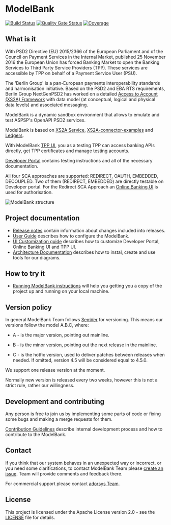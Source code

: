 # ModelBank

[![Build Status](https://api.travis-ci.com/adorsys/XS2A-Sandbox.svg?branch=master)](https://travis-ci.com/adorsys/XS2A-Sandbox)
[![Quality Gate Status](https://sonarcloud.io/api/project_badges/measure?project=adorsys_XS2A-Sandbox&metric=alert_status)](https://sonarcloud.io/dashboard?id=adorsys_XS2A-Sandbox)
[![Coverage](https://sonarcloud.io/api/project_badges/measure?project=adorsys_XS2A-Sandbox&metric=coverage)](https://sonarcloud.io/dashboard?id=adorsys_XS2A-Sandbox)

## What is it

With PSD2 Directive (EU) 2015/2366 of the European Parliament and of the Council on Payment Services in the Internal Market, published 25 November 2016
the European Union has forced Banking Market to open the Banking Services to Third Party Service Providers (TPP). These services are accessible by TPP on behalf of a Payment Service User (PSU).

The 'Berlin Group' is a pan-European payments interoperability standards and harmonisation initiative. Based on the PSD2 and EBA RTS requirements, Berlin Group NextGenPSD2 has worked on a detailed [Access to Account (XS2A) Framework](https://www.berlin-group.org/psd2-access-to-bank-accounts) with data model (at conceptual, logical and physical data levels) and associated messaging.

ModelBank is a dynamic sandbox environment that allows to emulate and test ASPSP's OpenAPI PSD2 services.

ModelBank is based on [XS2A Service](https://github.com/adorsys/xs2a), [XS2A-connector-examples](https://github.com/adorsys/xs2a-connector-examples) and [Ledgers](https://github.com/adorsys/ledgers).

With ModelBank [TPP UI](https://github.com/adorsys/XS2A-Sandbox/tree/master/tpp-ui), you as a testing TPP can access banking APIs directly, get TPP certificates and manage testing accounts.

[Developer Portal](https://github.com/adorsys/XS2A-Sandbox/tree/master/developer-portal-ui) contains testing instructions and all of the necessary documentation.

All four SCA approaches are supported: REDIRECT, OAUTH, EMBEDDED, DECOUPLED. Two of them (REDIRECT, EMBEDDED) are directly testable on Developer portal. For the Redirect SCA Approach an [Online Banking UI](https://github.com/adorsys/XS2A-Sandbox/tree/master/oba-ui) is used for authorisation.

![ModelBank structure](https://github.com/adorsys/XS2A-Sandbox/blob/master/XS2ASandbox.png)

## Project documentation

-   [Release notes](https://github.com/adorsys/XS2A-Sandbox/tree/master/docs/release_notes) contain information about changes included into releases.
-   [User Guide](https://github.com/adorsys/XS2A-Sandbox/tree/master/docs/user-guide.md) describes how to configure the ModelBank.
-   [UI Customization guide](https://github.com/adorsys/XS2A-Sandbox/blob/master/docs/customization_guide/UIs_customization_guide.md) describes how to customize Developer Portal, Online Banking UI and TPP UI.
-   [Architecture Documentation](https://github.com/adorsys/XS2A-Sandbox/blob/master/docs/arc42/README.adoc) describes how to instal, create and use tools for our diagrams.

## How to try it

-   [Running ModelBank instructions](https://github.com/adorsys/XS2A-Sandbox/tree/master/docs/running-modelbank.md) will help you getting you a copy of the project up and running on your local machine.

## Version policy

In general ModelBank Team follows [SemVer](https://semver.org/) for versioning. This means our versions follow the model A.B.C, where:

-   A - is the major version, pointing out mainline.

-   B - is the minor version, pointing out the next release in the mainline.

-   C - is the hotfix version, used to deliver patches between releases when needed. If omitted, version 4.5 will be considered equal to 4.5.0.

We support one release version at the moment.

Normally new version is released every two weeks, however this is not a strict rule, rather our willingness.

## Development and contributing

Any person is free to join us by implementing some parts of code or fixing some bugs and making a merge requests for them.

[Contribution Guidelines](https://github.com/adorsys/XS2A-Sandbox/tree/master/docs/Contribution-Guidelines.md) describe internal development process and how to contribute to the ModelBank.

## Contact

If you think that our system behaves in an unexpected way or incorrect, or you need some clarifications, to contact ModelBank Team please [create an issue](https://github.com/adorsys/XS2A-Sandbox/issues). Team will provide comments and feedback there.

For commercial support please contact [adorsys Team](https://adorsys-platform.de/solutions/).

## License

This project is licensed under the Apache License version 2.0 - see the [LICENSE](https://github.com/adorsys/XS2A-Sandbox/blob/master/LICENSE) file for details.

